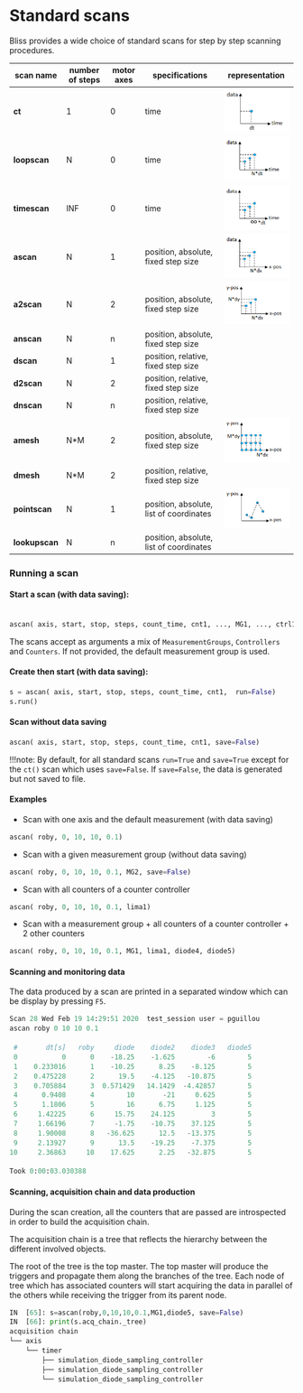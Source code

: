 # Standard scans

Bliss provides a wide choice of standard scans for step by step scanning
procedures.


| scan name     | number of steps  |    motor axes  | specifications | representation |
| ------------- | ---------------- | -------------- | -------------- | -------------- |
|    **ct**     |       1          |        0       | time           | ![Screenshot](img/scan_ico_ct.png) |
|  **loopscan** |       N          |        0       | time           | ![Screenshot](img/scan_ico_loop.png) |
|  **timescan** |      INF         |        0       | time           | ![Screenshot](img/scan_ico_time.png)|
|  **ascan**    |       N          |        1       | position, absolute, fixed step size | ![Screenshot](img/scan_ico_ascan.png) |
|  **a2scan**   |       N          |        2       | position, absolute, fixed step size | ![Screenshot](img/scan_ico_a2scan.png) |
|  **anscan**   |       N          |        n       | position, absolute, fixed step size | |
|  **dscan**    |       N          |        1       | position, relative, fixed step size | |
|  **d2scan**   |       N          |        2       | position, relative, fixed step size | |
|  **dnscan**   |       N          |        n       | position, relative, fixed step size | |
|  **amesh**    |      N*M         |        2       | position, absolute, fixed step size | ![Screenshot](img/scan_ico_mesh.png)|
|  **dmesh**    |      N*M         |        2       | position, relative, fixed step size | |
| **pointscan** |       N          |        1       | position, absolute, list of coordinates | ![Screenshot](img/scan_ico_pointscan.png)|
| **lookupscan**|       N          |        n       | position, absolute, list of coordinates | |



### Running a scan

#### Start a scan (with data saving):
```python

ascan( axis, start, stop, steps, count_time, cnt1, ..., MG1, ..., ctrl1, ...)

```

The scans accept as arguments a mix of `MeasurementGroups`, `Controllers` and
`Counters`. If not provided, the default measurement group is used.

#### Create then start (with data saving):
```python
s = ascan( axis, start, stop, steps, count_time, cnt1,  run=False)
s.run()
```

#### Scan without data saving
```python
ascan( axis, start, stop, steps, count_time, cnt1, save=False)
```

!!!note:
    By default, for all standard scans `run=True` and `save=True` except for the
    `ct()` scan which uses `save=False`.  If `save=False`, the data is generated
    but not saved to file.


#### Examples

* Scan with one axis and the default measurement (with data saving)
```python
ascan( roby, 0, 10, 10, 0.1)
```

* Scan with a given measurement group (without data saving)
```python
ascan( roby, 0, 10, 10, 0.1, MG2, save=False)
```

* Scan with all counters of a counter controller
```python
ascan( roby, 0, 10, 10, 0.1, lima1)
```

* Scan with a measurement group + all counters of a counter controller + 2 other
  counters

```python
ascan( roby, 0, 10, 10, 0.1, MG1, lima1, diode4, diode5)
```


#### Scanning and monitoring data

The data produced by a scan are printed in a separated window which can be
display by pressing `F5`.

```python
Scan 28 Wed Feb 19 14:29:51 2020  test_session user = pguillou
ascan roby 0 10 10 0.1

 #       dt[s]   roby     diode    diode2    diode3   diode5
 0           0      0    -18.25    -1.625        -6        5
 1    0.233016      1    -10.25      8.25    -8.125        5
 2    0.475228      2      19.5    -4.125   -10.875        5
 3    0.705884      3  0.571429   14.1429  -4.42857        5
 4      0.9408      4        10       -21     0.625        5
 5      1.1806      5        16      6.75     1.125        5
 6     1.42225      6     15.75    24.125         3        5
 7     1.66196      7     -1.75    -10.75    37.125        5
 8     1.90008      8   -36.625      12.5   -13.375        5
 9     2.13927      9      13.5    -19.25    -7.375        5
10     2.36863     10    17.625      2.25   -32.875        5

Took 0:00:03.030388
```


#### Scanning, acquisition chain and data production

During the scan creation, all the counters that are passed are introspected in
order to build the acquisition chain.

The acquisition chain is a tree that reflects the hierarchy between the
different involved objects.

The root of the tree is the top master. The top master will produce the triggers
and propagate them along the branches of the tree. Each node of tree which has
associated counters will start acquiring the data in parallel of the others
while receiving the trigger from its parent node.

```python
IN  [65]: s=ascan(roby,0,10,10,0.1,MG1,diode5, save=False)
IN  [66]: print(s.acq_chain._tree)
acquisition chain
└── axis
    └── timer
        ├── simulation_diode_sampling_controller
        ├── simulation_diode_sampling_controller
        └── simulation_diode_sampling_controller
```

